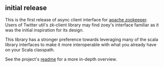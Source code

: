 ## initial release

This is the first release of async client interface for [apache zookeeper](http://zookeeper.apache.org/). Users of Twitter util's zk-client library may
find zoey's interface familiar as it was the initial inspiration for its design.

This library has a stronger preference towards leveraging many of the scala library interfaces to make it more interoperable with what you already have on your Scala classpath.

See the project's [readme](https://github.com/softprops/zoey#readme) for a more in-depth overview.
